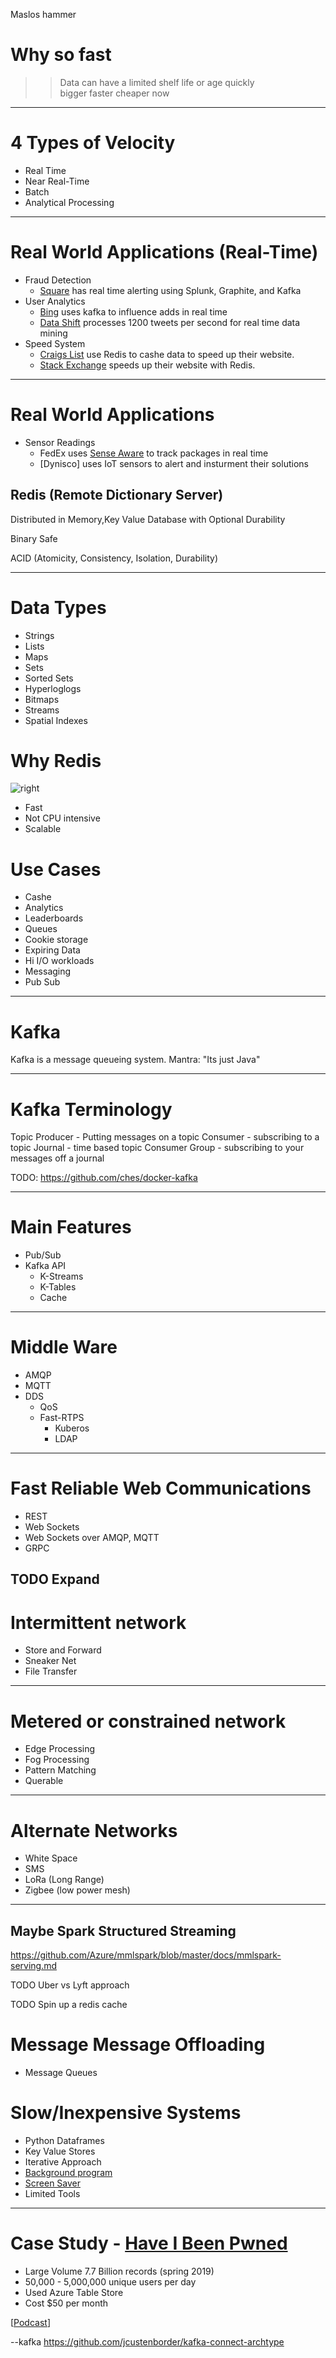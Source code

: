 Maslos hammer

# Why so fast

>> Data can have a limited shelf life or age quickly  
bigger faster cheaper now
---
# 4 Types of Velocity
* Real Time
* Near Real-Time
* Batch
* Analytical Processing

---
# Real World Applications (Real-Time)
* Fraud Detection
    * [Square](https://cwiki.apache.org/confluence/display/KAFKA/Powered+By) has real time alerting using Splunk, Graphite, and Kafka
* User Analytics 
    * [Bing](https://azure.microsoft.com/en-us/blog/processing-trillions-of-events-per-day-with-apache-kafka-on-azure/) uses kafka to influence adds in real time
    * [Data Shift](http://highscalability.com/blog/2011/11/29/datasift-architecture-realtime-datamining-at-120000-tweets-p.html) processes 1200 tweets per second for real time data mining
* Speed System
    * [Craigs List](https://blog.zawodny.com/2011/02/26/redis-sharding-at-craigslist/) use Redis to cashe data to speed up their website.
    * [Stack Exchange](https://meta.stackexchange.com/questions/69164/does-stack-exchange-use-caching-and-if-so-how/69172#69172) speeds up their website with Redis.


---
# Real World Applications
* Sensor Readings 
    * FedEx uses [Sense Aware](https://www.senseaware.com/how-it-works/) to track packages in real time
    * [Dynisco] uses IoT sensors to alert and insturment their solutions




 
## Redis (Remote Dictionary Server)

Distributed in Memory,Key Value Database with Optional Durability

Binary Safe

ACID (Atomicity, Consistency, Isolation, Durability)

---

# Data Types
* Strings
* Lists
* Maps
* Sets
* Sorted Sets
* Hyperloglogs
* Bitmaps
* Streams
* Spatial Indexes 

# Why Redis
![right](https://microshak.github.io/MicroNotes/Images/Redis.png)
*   Fast
*   Not CPU intensive
*   Scalable

# Use Cases
* Cashe
* Analytics
* Leaderboards
* Queues
* Cookie storage
* Expiring Data
* Hi I/O workloads
* Messaging 
* Pub Sub

---
# Kafka
Kafka is a message queueing system.
Mantra: "Its just Java"

---

# Kafka Terminology
Topic
Producer - Putting messages on a topic
Consumer - subscribing to a topic
Journal - time based topic
Consumer Group - subscribing to your messages off a journal

TODO: https://github.com/ches/docker-kafka

---
# Main Features
* Pub/Sub
* Kafka API
  * K-Streams
  * K-Tables
  * Cache

---
# Middle Ware
* AMQP
* MQTT
* DDS
  * QoS
  * Fast-RTPS
    * Kuberos
    * LDAP

---

# Fast Reliable Web Communications
* REST
* Web Sockets
* Web Sockets over AMQP, MQTT
* GRPC

TODO Expand
---
# Intermittent network
* Store and Forward
* Sneaker Net
* File Transfer
---
# Metered or constrained network
* Edge Processing
* Fog Processing
* Pattern Matching
* Querable 
---

# Alternate Networks
* White Space
* SMS
* LoRa (Long Range)
* Zigbee (low power mesh)
---

## Maybe Spark Structured Streaming
https://github.com/Azure/mmlspark/blob/master/docs/mmlspark-serving.md



TODO Uber vs Lyft approach


TODO Spin up a redis cache

# Message Message Offloading
* Message Queues

# Slow/Inexpensive Systems
* Python Dataframes
* Key Value Stores
* Iterative Approach
* [Background program](https://boinc.berkeley.edu/projects.php) 
* [Screen Saver](https://www.harding.edu/fmccown/screensaver/screensaver.html)
* Limited Tools
---
# Case Study - [Have I Been Pwned](https://haveibeenpwned.com/)
 
* Large Volume 7.7 Billion records (spring 2019)
* 50,000 - 5,000,000 unique users per day
* Used Azure Table Store
* Cost $50 per month

[[Podcast](http://www.microsoftcloudshow.com/podcast/Episodes/296-have-i-been-pwned-an-interview-with-troy-hunt)]



--kafka
https://github.com/jcustenborder/kafka-connect-archtype